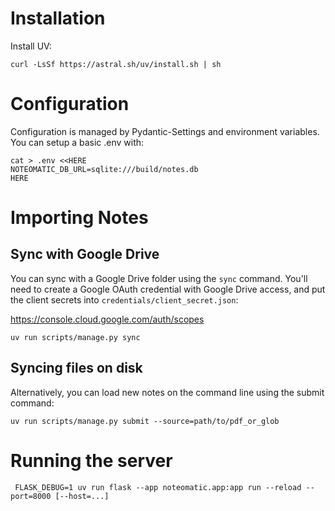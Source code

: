 # Installation

Install UV:

```
curl -LsSf https://astral.sh/uv/install.sh | sh
```

# Configuration

Configuration is managed by Pydantic-Settings and environment variables. You can
setup a basic .env with:

```
cat > .env <<HERE
NOTEOMATIC_DB_URL=sqlite:///build/notes.db
HERE
```

# Importing Notes

## Sync with Google Drive

You can sync with a Google Drive folder using the `sync` command. You'll need to
create a Google OAuth credential with Google Drive access, and put the client
secrets into `credentials/client_secret.json`:

https://console.cloud.google.com/auth/scopes

```
uv run scripts/manage.py sync
```

## Syncing files on disk

Alternatively, you can load new notes on the command line using the submit command:

```
uv run scripts/manage.py submit --source=path/to/pdf_or_glob
```

# Running the server

```
 FLASK_DEBUG=1 uv run flask --app noteomatic.app:app run --reload --port=8000 [--host=...]
```